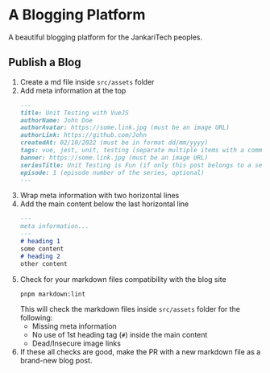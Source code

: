 # A Blogging Platform

A beautiful blogging platform for the JankariTech peoples.

## Publish a Blog
1. Create a md file inside `src/assets` folder
2. Add meta information at the top
    ```md
    ---
    title: Unit Testing with VueJS
    authorName: John Doe
    authorAvatar: https://some.link.jpg (must be an image URL)
    authorLink: https://github.com/John
    createdAt: 02/10/2022 (must be in format dd/mm/yyyy)
    tags: vue, jest, unit, testing (separate multiple items with a comma `,` character)
    banner: https://some.link.jpg (must be an image URL)
    seriesTitle: Unit Testing is Fun (if only this post belongs to a series, optional)
    episode: 1 (episode number of the series, optional)
    ---
    ```
3. Wrap meta information with two horizontal lines
4. Add the main content below the last horizontal line
    ```md
    ---
    meta information...
    ---
    # heading 1
    some content
    # heading 2
    other content

    ```
5. Check for your markdown files compatibility with the blog site
    ```shell
    pnpm markdown:lint
    ```
   This will check the markdown files inside `src/assets` folder for the following:
   - Missing meta information
   - No use of 1st heading tag (`#`) inside the main content
   - Dead/Insecure image links
6. If these all checks are good, make the PR with a new markdown file as a brand-new blog post.
